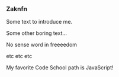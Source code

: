 ### Zaknfn

Some text to introduce me.

Some other boring text...

No sense word in freeeedom

etc etc etc

My favorite Code School path is JavaScript!
